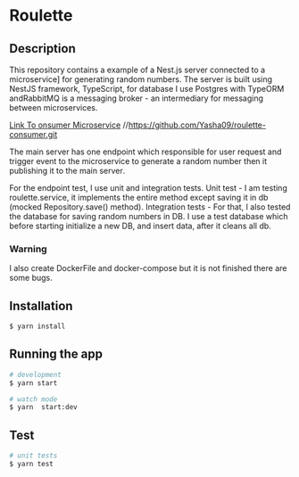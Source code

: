 # Roulette

## Description
This repository contains a  example of a Nest.js server connected to a microservice] for generating random numbers. The server is built using NestJS framework, TypeScript, for database I use Postgres with TypeORM andRabbitMQ is a messaging broker - an intermediary for messaging between microservices.

[Link To onsumer Microservice]("https://github.com/Yasha09/roulette-consumer.git") //https://github.com/Yasha09/roulette-consumer.git

The main server has one endpoint which responsible for user request and trigger event to the microservice to generate a random number then  it publishing it to the main server․

For the endpoint test, I use unit and integration tests.
Unit test - I am testing roulette.service, it implements the entire method except saving it in db (mocked Repository.save() method).
Integration tests -  For that, I also tested the database for saving random numbers in DB. I use a test database which before starting initialize a new DB, and insert data, after it cleans all db.

### Warning
I also create DockerFile and docker-compose but it is not finished there are some bugs.
## Installation

```bash
$ yarn install
```

## Running the app

```bash
# development
$ yarn start

# watch mode
$ yarn  start:dev

```
## Test

```bash
# unit tests
$ yarn test
```
